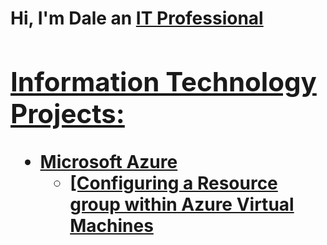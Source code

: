 <h1>Hi, I'm Dale an <a href="https://linkedin.com/in/dale-dodd-44b11162/">IT Professional

<h2> Information Technology Projects:</h2>

- <b>Microsoft Azure</b>
  - [Configuring a Resource group within Azure Virtual Machines
